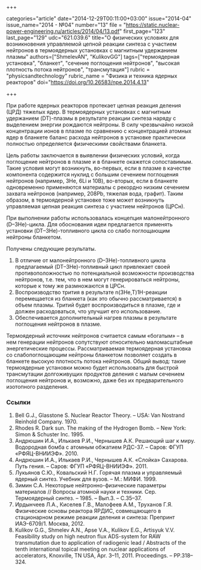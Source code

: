 +++

categories="article"
date="2014-12-29T00:11:00+03:00"
issue="2014-04"
issue_name="2014 - №04"
number="13"
file = "https://static.nuclear-power-engineering.ru/articles/2014/04/13.pdf"
first_page="123"
last_page="129"
udc="621.039.6"
title="О физических условиях для возникновения управляемой цепной реакции синтеза с участием нейтронов в термоядерных установках с магнитным удержанием плазмы"
authors=["ShmelevAN", "KulikovGG"]
tags=["термоядерная установка", "бланкет", "сечение поглощения нейтронов", "высокая плотность потока нейтронов", "трансмутация"]
rubric = "physicsandtechnology"
rubric_name = "Физика и техника ядерных реакторов"
doi="https://doi.org/10.26583/npe.2014.4.13"

+++

При работе ядерных реакторов протекает цепная реакция деления (ЦРД) тяжелых ядер. В термоядерных установках с магнитным удержанием (DT)-плазмы в результате реакции синтеза наряду с выделением энергии рождаются нейтроны. В силу чрезвычайно низкой концентрации ионов в плазме по сравнению с концентрацией атомных ядер в бланкете баланс расхода нейтронов в установке практически полностью определяется физическими свойствами бланкета.

Цель работы заключается в выявлении физических условий, когда поглощение нейтронов в плазме и в бланкете окажется сопоставимым. Такие условия могут возникнуть, во-первых, если в плазме в качестве компонента содержится нуклид с большим сечением поглощения нейтронов (например, 3He, 6Li и 10B), во-вторых, если в бланкете одновременно применяются материалы с рекордно низким сечением захвата нейтронов (например, 208Pb, тяжелая вода, графит). Таким образом, в термоядерной установке тоже может возникнуть управляемая цепная реакция синтеза с участием нейтронов (ЦРСн).

При выполнении работы использовалась концепция малонейтронного (D–3He)-цикла. Для обоснования идеи предлагается применять установки (DT–3He)-топливного цикла со слабо поглощающим нейтроны бланкетом.

Получены следующие результаты.
1. В отличие от малонейтронного (D–3He)-топливного цикла предлагаемый (DT–3He)-топливный цикл привлекает своей противоположностью по потенциальной возможности производства нейтронов, т.е. тем, что в нем могут генерироваться нейтроны, которые к тому же размножаются в ЦРСн.
2. Воспроизводство трития в результате n(3He,T)1H-реакции перемещается из бланкета (как это обычно рассматривается) в объем плазмы. Тритий будет воспроизводиться в плазме, где и должен расходоваться, что улучшит его использование.
3. Обеспечивается дополнительный нагрев плазмы в результате поглощения нейтронов в плазме.

Термоядерный источник нейтронов считается самым «богатым» – в нем генерации нейтронов сопутствуют относительно маломасштабные энергетические процессы. Рассматриваемая термоядерная установка со слабопоглощающим нейтроны бланкетом позволяет создать в бланкете высокую плотность потока нейтронов. Общий вывод: такие термоядерные установки можно будет использовать для быстрой трансмутации долгоживущих продуктов деления с малым сечением поглощения нейтронов и, возможно, даже без их предварительного изотопного разделения.

### Ссылки

1. Bell G.J., Glasstone S. Nuclear Reactor Theory. – USA: Van Nostrand Reinhold Company. 1970.
2. Rhodes R. Dark sun. The making of the Hydrogen Bomb. – New York: Simon & Schuster Inc. 1995.
3. Андрюшин И.А., Илькаев Р.И., Чернышев А.К. Решающий шаг к миру. Водородная бомба с атомным обжатием РДС-37. – Саров: ФГУП «РФЯЦ-ВНИИЭФ». 2010.
4. Андрюшин И.А., Илькаев Р.И., Чернышев А.К. «Слойка» Сахарова. Путь гения. – Саров: ФГУП «РФЯЦ-ВНИИЭФ». 2011.
5. Лукьянов С.Ю., Ковальский Н.Г. Горячая плазма и управляемый ядерный синтез. Учебник для вузов. – М.: МИФИ. 1999.
6. Зимин С.А. Некоторые нейтронно-физические параметры материалов // Вопросы атомной науки и техники. Сер. Термоядерный синтез. – 1985. – Вып.3. – С.35–37.
7. Ирдынчеев Л.A., Киселев Г.В., Малофеев A.M., Труханов Г.Я. Физические основы реактора ЯРДИС, совмещающего в стационарном режиме реакции деления и синтеза: Препринт ИАЭ-6709/1. Москва, 2012.
8. Kulikov G.G., Shmelev A.N., Apse V.A., Kulikov E.G., Artisyuk V.V. Feasibility study on high neutron flux ADS-system for RAW transmutation due to application of radiogenic lead / Abstracts of the tenth international topical meeting on nuclear applications of accelerators, Knoxville, TN USA, Apr. 3–11, 2011. Proceedings. – PP.318–324.